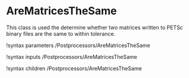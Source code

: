 # AreMatricesTheSame

This class is used the determine whether two matrices written to PETSc binary files are the same to within tolerance.

!syntax parameters /Postprocessors/AreMatricesTheSame

!syntax inputs /Postprocessors/AreMatricesTheSame

!syntax children /Postprocessors/AreMatricesTheSame
